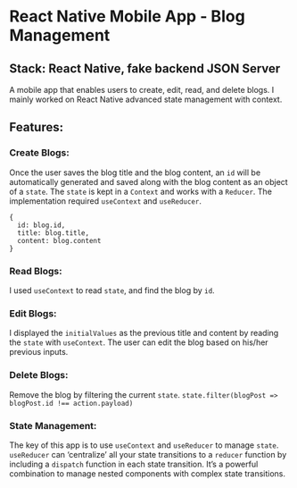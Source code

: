 # React Native Mobile App - Blog Management
## Stack: React Native, fake backend JSON Server
A mobile app that enables users to create, edit, read, and delete blogs. I mainly worked on React Native advanced state management with context. 
## Features:
### Create Blogs:
Once the user saves the blog title and the blog content, an ```id``` will be automatically generated and saved along with the blog content as an object of a ```state```. The ```state``` is kept in a ```Context``` and works with a ```Reducer```. The implementation required ```useContext``` and ```useReducer```.

```
{
  id: blog.id,
  title: blog.title,
  content: blog.content
}
```

### Read Blogs:
I used ```useContext``` to read ```state```, and find the blog by ```id```.

### Edit Blogs:
I displayed the ```initialValues``` as the previous title and content by reading the ```state``` with ```useContext```. The user can edit the blog based on his/her previous inputs. 

### Delete Blogs:
Remove the blog by filtering the current ```state```.
```state.filter(blogPost => blogPost.id !== action.payload)```

### State Management:
The key of this app is to use ```useContext``` and ```useReducer``` to manage ```state```. ```useReducer``` can ‘centralize’ all your state transitions to a ```reducer``` function by including a ```dispatch``` function in each state transition. It’s a powerful combination to manage nested components with complex state transitions. 
